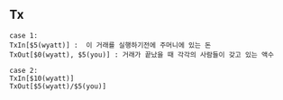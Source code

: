 ## Tx
    case 1:
    TxIn[$5(wyatt)] :  이 거래를 실행하기전에 주머니에 있는 돈
    TxOut[$0(wyatt), $5(you)] : 거래가 끝났을 때 각각의 사람들이 갖고 있는 액수

    case 2:
    TxIn[$10(wyatt)]
    TxOut[$5(wyatt)/$5(you)]